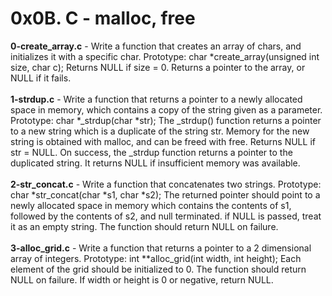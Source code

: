 # 0x0B. C - malloc, free<br/>
**0-create_array.c** - Write a function that creates an array of chars, and initializes it with a specific char. Prototype: char *create_array(unsigned int size, char c); Returns NULL if size = 0. Returns a pointer to the array, or NULL if it fails.<br/><br/>
**1-strdup.c** - Write a function that returns a pointer to a newly allocated space in memory, which contains a copy of the string given as a parameter. Prototype: char *_strdup(char *str); The _strdup() function returns a pointer to a new string which is a duplicate of the string str. Memory for the new string is obtained with malloc, and can be freed with free. Returns NULL if str = NULL. On success, the _strdup function returns a pointer to the duplicated string. It returns NULL if insufficient memory was available.<br/><br/>
**2-str_concat.c** - Write a function that concatenates two strings. Prototype: char *str_concat(char *s1, char *s2); The returned pointer should point to a newly allocated space in memory which contains the contents of s1, followed by the contents of s2, and null terminated. if NULL is passed, treat it as an empty string. The function should return NULL on failure.<br/><br/>
**3-alloc_grid.c** - Write a function that returns a pointer to a 2 dimensional array of integers. Prototype: int **alloc_grid(int width, int height); Each element of the grid should be initialized to 0. The function should return NULL on failure. If width or height is 0 or negative, return NULL.<br/><br/>
